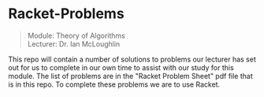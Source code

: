 # Racket-Problems  
> Module: Theory of Algorithms  
> Lecturer: Dr. Ian McLoughlin 

This repo will contain a number of solutions to problems our lecturer has set out for us to complete in our own time to assist with our study for this module. The list of problems are in the "Racket Problem Sheet" pdf file that is in this repo. To complete these problems we are to use Racket.
